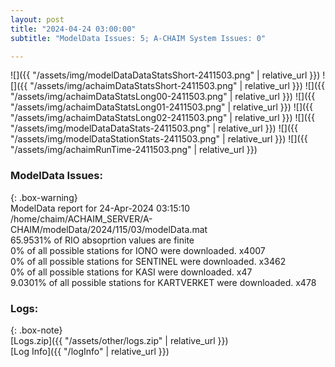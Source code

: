 ```yaml
---
layout: post
title: "2024-04-24 03:00:00"
subtitle: "ModelData Issues: 5; A-CHAIM System Issues: 0"

---
```


![]({{ "/assets/img/modelDataDataStatsShort-2411503.png" | relative_url }})
![]({{ "/assets/img/achaimDataStatsShort-2411503.png" | relative_url }})
![]({{ "/assets/img/achaimDataStatsLong00-2411503.png" | relative_url }})
![]({{ "/assets/img/achaimDataStatsLong01-2411503.png" | relative_url }})
![]({{ "/assets/img/achaimDataStatsLong02-2411503.png" | relative_url }})
![]({{ "/assets/img/modelDataDataStats-2411503.png" | relative_url }})
![]({{ "/assets/img/modelDataStationStats-2411503.png" | relative_url }})
![]({{ "/assets/img/achaimRunTime-2411503.png" | relative_url }})


### ModelData Issues:  
  
{: .box-warning}  
 ModelData report for 24-Apr-2024 03:15:10   
 /home/chaim/ACHAIM_SERVER/A-CHAIM/modelData/2024/115/03/modelData.mat   
 65.9531% of RIO absoprtion values are finite   
 0% of all possible stations for IONO were downloaded. x4007   
 0% of all possible stations for SENTINEL were downloaded. x3462   
 0% of all possible stations for KASI were downloaded. x47   
 9.0301% of all possible stations for KARTVERKET were downloaded. x478   
  


### Logs:  
  
{: .box-note}  
[Logs.zip]({{ "/assets/other/logs.zip" | relative_url }})  
[Log Info]({{ "/logInfo" | relative_url }})  
